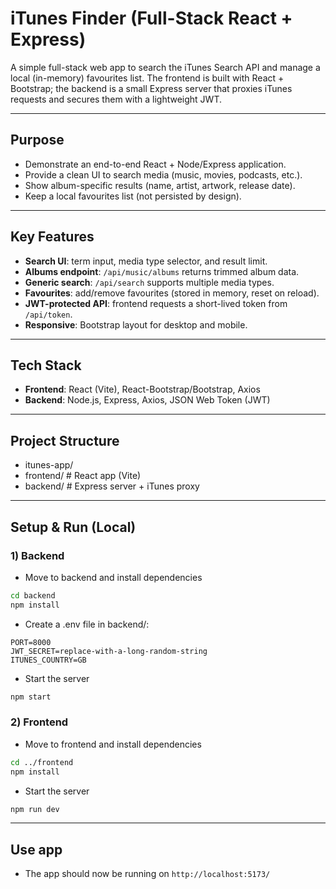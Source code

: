 # iTunes Finder (Full-Stack React + Express)

A simple full-stack web app to search the iTunes Search API and manage a local (in-memory) favourites list. The frontend is built with React + Bootstrap; the backend is a small Express server that proxies iTunes requests and secures them with a lightweight JWT.

---

## Purpose

- Demonstrate an end-to-end React + Node/Express application.
- Provide a clean UI to search media (music, movies, podcasts, etc.).
- Show album-specific results (name, artist, artwork, release date).
- Keep a local favourites list (not persisted by design).

---

## Key Features

- **Search UI**: term input, media type selector, and result limit.
- **Albums endpoint**: `/api/music/albums` returns trimmed album data.
- **Generic search**: `/api/search` supports multiple media types.
- **Favourites**: add/remove favourites (stored in memory, reset on reload).
- **JWT-protected API**: frontend requests a short-lived token from `/api/token`.
- **Responsive**: Bootstrap layout for desktop and mobile.

---

## Tech Stack

- **Frontend**: React (Vite), React-Bootstrap/Bootstrap, Axios
- **Backend**: Node.js, Express, Axios, JSON Web Token (JWT)

---

## Project Structure

- itunes-app/
- frontend/ # React app (Vite)
- backend/ # Express server + iTunes proxy

---

## Setup & Run (Local)

### 1) Backend
- Move to backend and install dependencies
```bash
cd backend
npm install
```
- Create a .env file in backend/:
```
PORT=8000
JWT_SECRET=replace-with-a-long-random-string
ITUNES_COUNTRY=GB
```
- Start the server
```bash
npm start
```

### 2) Frontend
- Move to frontend and install dependencies
```bash
cd ../frontend
npm install
```
- Start the server
```bash
npm run dev
```
---

## Use app
- The app should now be running on `http://localhost:5173/`
